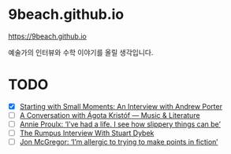 # 9beach.github.io

https://9beach.github.io

예술가의 인터뷰와 수학 이야기를 올릴 생각입니다.

# TODO
- [x] [Starting with Small Moments: An Interview with Andrew Porter](http://fictionwritersreview.com/interview/starting-with-small-moments-an-interview-with-andrew-porter/)
- [ ] [A Conversation with Ágota Kristóf — Music & Literature](http://www.musicandliterature.org/features/2016/6/8/a-conversation-with-agota-kristof)
- [ ] [Annie Proulx: ‘I’ve had a life. I see how slippery things can be’](https://www.theguardian.com/books/2016/jun/05/annie-proulx-ive-had-a-life-i-see-how-slippery-things-can-be)
- [ ] [The Rumpus Interview With Stuart Dybek](http://therumpus.net/2016/08/the-rumpus-interview-with-stuart-dybek/)
- [ ] [Jon McGregor: ‘I’m allergic to trying to make points in fiction’](https://www.theguardian.com/books/2017/apr/07/jon-mcgregor-reservoir-13-novel-interview)
